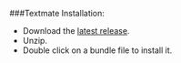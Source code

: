 ###Textmate Installation:

* Download the [latest release](https://github.com/pillar-markup/Pillar.tmbundle/releases/latest).
* Unzip.
* Double click on a bundle file to install it.
